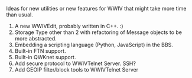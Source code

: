 Ideas for new utilities or new features for WWIV that might take more time than usual.

1. A new WWIVEdit, probably written in C++. :)
2. Storage Type other than 2 with refactoring of Message objects to be more abstracted.
3. Embedding a scripting language (Python, JavaScript) in the BBS.
4. Built-in FTN support.
5. Built-in QWKnet support.
6. Add secure protocol to WWIVTelnet Server. SSH?
7. Add GEOIP filter/block tools to WWIVTelnet Server